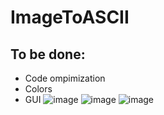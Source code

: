 # ImageToASCII

## To be done:
- Code ompimization
- Colors
- GUI
![image](https://github.com/chu65536/ImageToASCII/assets/94391872/238cafe3-43bb-457a-a4c7-54a3a79a5f1a)
![image](https://github.com/chu65536/ImageToASCII/assets/94391872/18d0c3c7-8ace-43cd-bbda-6db9f9b270db)
![image](https://github.com/chu65536/ImageToASCII/assets/94391872/e5e50ab7-2ce2-4ffb-9669-4a3e38ea11eb)

